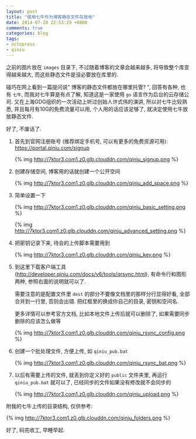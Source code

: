 ```yaml
---
layout: post
title: "使用七牛作为博客静态文件存放地"
date: 2014-07-28 22:53:29 +0800
comments: true
categories: blog
tags:
- octopress
- qiniu
---
```

之前的图片放在 `images` 目录下, 不过随着博客的文章会越来越多, 将导致整个库变得越来越大, 而这些静态文件是没必要放在库里的.

碰巧在网上看到一篇提问说" 博客的静态文件都放在哪里托管? ", 回答有各种, 也有 `七牛`, 而我对七牛算是有点了解, 知道这是一家使用 `go` 语言作为后台的云存储公司. 又在上海GDG组织的一次活动上听过创始人许式伟的演讲, 所以对七牛比较熟悉, 并且每月有10G的免费流量可以用, 个人用的话应该足够了, 就决定使用七牛放放静态文件.

好了, 不废话了.
<!--more-->

1. 首先到官网注册账号 (推荐绑定手机号, 可以有更多的免费资源可用): https://portal.qiniu.com/signup

    {% img http://7ktor3.com1.z0.glb.clouddn.com/qiniu_signup.png %}

2. 创建存储空间, 博客用的话就创建一个公开空间

    {% img http://7ktor3.com1.z0.glb.clouddn.com/qiniu_add_space.png %}

3. 简单设置一下

    {% img http://7ktor3.com1.z0.glb.clouddn.com/qiniu_basic_setting.png %}

    {% img http://7ktor3.com1.z0.glb.clouddn.com/qiniu_advanced_setting.png %}

4. 把密钥记录下来, 待会的上传脚本需要用到

    {% img http://7ktor3.com1.z0.glb.clouddn.com/qiniu_key.png %}

5. 到这里下载客户端工具 (http://developer.qiniu.com/docs/v6/tools/qrsync.html), 有命令行和图形两种, 参照右面的说明就可以了.

    需要注意的是配置文件里 `dest` 的部分不要像文档里的那样分行显得好看, 全部合并到一行里, 否则会出错. 把红框里的换成你自己的目录, 密钥和空间名.

    更多详情可以参考官方文档, 比如本地文件上传后就可以删除了, 如果需要同步删除的应该怎么做等

    {% img http://7ktor3.com1.z0.glb.clouddn.com/qiniu_rsync_config.png %}

6. 创建一个批处理文件, 方便上传, 如 `qiniu_pub.bat`

    {% img http://7ktor3.com1.z0.glb.clouddn.com/qiniu_rsync_bat.png %}

7. 以后有需要上传的文件, 就丢到你定义好的 `public` 文件夹里, 再运行 `qiniu_pub.bat` 就可以了, 已经同步的文件如果没有修改就不会同步的

    {% img http://7ktor3.com1.z0.glb.clouddn.com/qiniu_upload.png %}

附我的七牛上传的目录结构, 仅供参考:

{% img http://7ktor3.com1.z0.glb.clouddn.com/qiniu_folders.png %}

好了, 码完收工, 早睡早起.
<!--more-->
